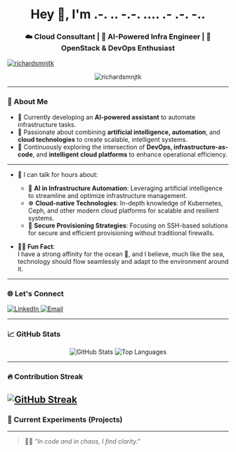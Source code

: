 <h1 align="center">Hey 👋, I'm .-. .. -.-. .... .- .-. -..</h1>
<h3 align="center">☁️ Cloud Consultant | 🤖 AI-Powered Infra Engineer | 🔧 OpenStack & DevOps Enthusiast</h3>

<p align="left"> <a href="https://github.com/ryo-ma/github-profile-trophy"><img src="https://github-profile-trophy.vercel.app/?username=richardsmnjtk" alt="richardsmnjtk" /></a> </p>

<p align="center">
  <img src="https://komarev.com/ghpvc/?username=richardsmnjtk&label=Profile%20views&color=0e75b6&style=flat" alt="richardsmnjtk" />
</p>

---

### 🧠 About Me

- 🔭 Currently developing an **AI-powered assistant** to automate infrastructure tasks.
- 🧪 Passionate about combining **artificial intelligence, automation**, and **cloud technologies** to create scalable, intelligent systems.
- 🌱 Continuously exploring the intersection of **DevOps, infrastructure-as-code**, and **intelligent cloud platforms** to enhance operational efficiency.

---
- 💬 I can talk for hours about:
  - 🧠 **AI in Infrastructure Automation**: Leveraging artificial intelligence to streamline and optimize infrastructure management.
  - ☸️ **Cloud-native Technologies**: In-depth knowledge of Kubernetes, Ceph, and other modern cloud platforms for scalable and resilient systems.
  - 🔐 **Secure Provisioning Strategies**: Focusing on SSH-based solutions for secure and efficient provisioning without traditional firewalls.
  
- 🧘‍♂️ **Fun Fact**:  
  I have a strong affinity for the ocean 🌊, and I believe, much like the sea, technology should flow seamlessly and adapt to the environment around it.
---

### 🌐 Let's Connect

<p align="left">
  <a href="https://www.linkedin.com/in/your-linkedin" target="_blank">
    <img src="https://img.shields.io/badge/LinkedIn-%230077B5.svg?style=for-the-badge&logo=linkedin&logoColor=white" alt="LinkedIn" />
  </a>
  <a href="mailto:your.email@example.com">
    <img src="https://img.shields.io/badge/Gmail-D14836.svg?style=for-the-badge&logo=gmail&logoColor=white" alt="Email" />
  </a>
</p>


---

### 📈 GitHub Stats

<p align="center">
  <img src="https://github-readme-stats.vercel.app/api?username=richardsmnjtk&show_icons=true&locale=en&layout=compact&theme=radical" alt="GitHub Stats" />
  <img src="https://github-readme-stats.vercel.app/api/top-langs/?username=richardsmnjtk&show_icons=true&locale=en&layout=compact&theme=radical" alt="Top Languages" />
</p>

---

### 🔥 Contribution Streak

[![GitHub Streak](https://streak-stats.demolab.com?user=richardsmnjtk)](https://git.io/streak-stats)
---

### 🧪 Current Experiments (Projects)


---

> 🧘‍♂️ _"In code and in chaos, I find clarity."_  
